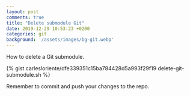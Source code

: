 ```yaml
---
layout: post
comments: true
title: "Delete submodule Git"
date: 2019-12-29 10:53:23 +0200
categories: git
background: '/assets/images/bg-git.webp'
---
```


How to delete a Git submodule.

{% gist carlesloriente/dfe339351c15ba784428d5a993f29f19 delete-git-submodule.sh %}

Remember to commit and push your changes to the repo.
